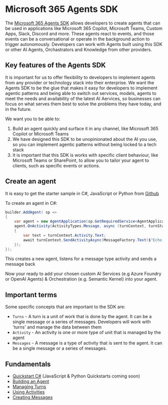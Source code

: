 # Microsoft 365 Agents SDK

The [Microsoft 365 Agents SDK](aka.ms/agents) allows developers to create agents that can be used in applications like Microsoft 365 Copilot, Microsoft Teams, Custom Apps, Slack, Discord and more. These agents react to events, and those events can be a conversational or operate in the background action to trigger autonomously. Developers can work with Agents built using this SDK or other AI Agents, Orchastrators and Knowledge from other providers.

## Key features of the Agents SDK

It is important for us to offer flexibility to developers to implement agents from any provider or technology stack into their enterprise. We want the Agents SDK to be the glue that makes it easy for developers to implement agentic patterns and being able to switch out services, models, agents to meet the needs and availability of the latest AI Aervices, so businesses can focus on what serves them best to solve the problems they have today, and in the future.

We want you to be able to:

1. Build an agent quickly and surface it in any channel, like Microsoft 365 Copilot or Microsoft Teams
2. We have designed this SDK to be unopinionated about the AI you use, so you can implement agentic patterns without being locked to a tech stack
3. It is important that this SDK is works with specific client behaviour, like Microsoft Teams or SharePoint, to allow you to tailor your agent to clients, such as specific events or actions.

## Create an agent

It is easy to get the starter sample in C#, JavaScript or Python from [Github](https://github.com/microsoft/Agents/tree/main/samples/basic/echo-bot)

To create an agent in C#: 

```cs
builder.AddAgent( sp =>
{
    var agent = new AgentApplication(sp.GetRequiredService<AgentApplicationOptions>());
    agent.OnActivity(ActivityTypes.Message, async (turnContext, turnState, cancellationToken) =>
    {
        var text = turnContext.Activity.Text;
        await turnContext.SendActivityAsync(MessageFactory.Text($"Echo: {text}"), cancellationToken);
    });
});
```
        
</pre>

This creates a new agent, listens for a message type activity and sends a message back

Now your ready to add your chosen custom AI Services (e.g Azure Foundry or OpenAI Agents) & Orchestration (e.g. Semantic Kernel) into your agent.

## Important terms

Some specific concepts that are important to the SDK are:

- `Turns` - A turn is a unit of work that is done by the agent. It can be a single message or a series of messages. Developers will work with 'turns' and manage the data between them
- `Activity` - An activity is one or more type of unit that is managed by the agent
- `Messages` - A message is a type of activity that is sent to the agent. It can be a single message or a series of messages.

## Fundamentals

- [Quickstart C#](./docs/quickstart-csharp.md) (JavaScript & Python Quickstarts coming soon) 
- [Building an Agent](./docs/buildingagents.md)
- [Managing Turns](./docs/managingturns.md)
- [Using Activities](./docs/usingactivities.md)
- [Creating Messages](./docs/creatingmessages.md)

